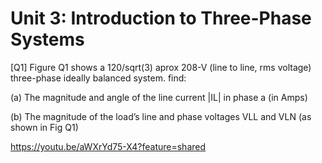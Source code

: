 # Unit 3: Introduction to Three-Phase Systems



[Q1] Figure Q1 shows a 120/sqrt(3)  aprox 208-V (line to line, rms voltage)  three-phase ideally balanced system. find: 

(a)  The magnitude and angle of the line current |IL| in phase a (in Amps)   

(b)  The magnitude of the load’s line and phase voltages VLL and VLN (as shown in Fig Q1)

https://youtu.be/aWXrYd75-X4?feature=shared

